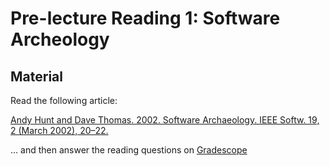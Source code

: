 # Pre-lecture Reading 1: Software Archeology

## Material

Read the following article:

[Andy Hunt and Dave Thomas. 2002. Software Archaeology. IEEE Softw. 19, 2 (March 2002), 20–22.](mar_02_archeology.pdf)

… and then answer the reading questions on [Gradescope](https://www.gradescope.com/courses/837681/assignments/4806370/)
